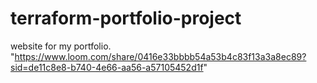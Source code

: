 # terraform-portfolio-project
website for my portfolio.
"https://www.loom.com/share/0416e33bbbb54a53b4c83f13a3a8ec89?sid=de11c8e8-b740-4e66-aa56-a57105452d1f"